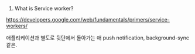 1. What is Service worker?

https://developers.google.com/web/fundamentals/primers/service-workers/

애플리케이션과 별도로 뒷단에서 돌아가는 애
push notification, background-sync 같은. 